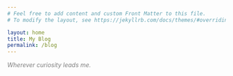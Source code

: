 ```yaml
---
# Feel free to add content and custom Front Matter to this file.
# To modify the layout, see https://jekyllrb.com/docs/themes/#overriding-theme-defaults

layout: home
title: My Blog
permalink: /blog
---
```


<span style="color:grey">_Wherever curiosity leads me._</span>
